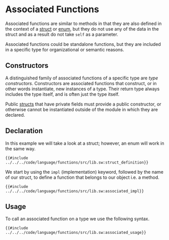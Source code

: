 # Associated Functions

Associated functions are similar to methods in that they are also defined in the context of a [struct](../built-ins/structs.md) or [enum](../built-ins/enums.md), but they do not use any of the data in the struct and as a result do not take `self` as a parameter.

Associated functions could be standalone functions, but they are included in a specific type for organizational or semantic reasons.

## Constructors

A distinguished family of associated functions of a specific type are _type constructors_. Constructors are associated functions that construct, or in other words instantiate, new instances of a type. Their return type always includes the type itself, and is often just the type itself.

Public [structs](../built-ins/structs.md) that have private fields must provide a public constructor, or otherwise cannot be instantiated outside of the module in which they are declared.

## Declaration

In this example we will take a look at a struct; however, an enum will work in the same way.

```sway
{{#include ../../../code/language/functions/src/lib.sw:struct_definition}}
```

We start by using the `impl` (implementation) keyword, followed by the name of our struct, to define a function that belongs to our object i.e. a method.

```sway
{{#include ../../../code/language/functions/src/lib.sw:associated_impl}}
```

## Usage

To call an associated function on a type we use the following syntax.

```sway
{{#include ../../../code/language/functions/src/lib.sw:associated_usage}}
```
